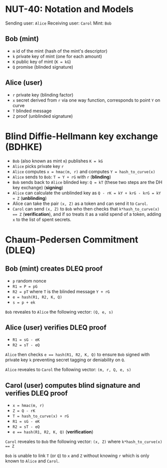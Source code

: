 # NUT-40: Notation and Models

Sending user: `Alice`
Receiving user: `Carol`
Mint: `Bob`

## Bob (mint)

- `m` id of the mint (hash of the mint's descriptor)
- `k` private key of mint (one for each amount)
- `K` public key of mint (`K = kG`)
- `Q` promise (blinded signature)

## Alice (user)

- `r` private key (blinding factor)
- `x` secret derived from `r` via one way function, corresponds to point `Y` on curve
- `T` blinded message
- `Z` proof (unblinded signature)

# Blind Diffie-Hellmann key exchange (BDHKE)

- `Bob` (also known as mint `m`) publishes `K = kG`
- `Alice` picks private key `r`
- `Alice` computes `x = hmac(m, r)` and computes `Y = hash_to_curve(x)`
- `Alice` sends to `Bob`: `T = Y + rG` with `r` (**blinding**)
- `Bob` sends back to `Alice` blinded key: `Q = kT` (these two steps are the DH key exchange) (**signing**)
- `Alice` can calculate the unblinded key as `Q - rK = kY + krG - krG = kY = Z` (**unblinding**)
- Alice can take the pair `(x, Z)` as a token and can send it to `Carol`.
- `Carol` can send `(x, Z)` to `Bob` who then checks that `k*hash_to_curve(x) == Z` (**verification**), and if so treats it as a valid spend of a token, adding `x`  to the list of spent secrets.

# Chaum-Pedersen Commitment (DLEQ)

## Bob (mint) creates DLEQ proof
- `p` random nonce
- `R1 = P = pG`
- `R2 = pT` where `T` is the blinded message `Y + rG`
- `e = hash(R1, R2, K, Q)`
- `s = p + ek`

`Bob` reveales to `Alice` the following vector: `(Q, e, s)`

## Alice (user) verifies DLEQ proof
- `R1 = sG - eK`
- `R2 = sT - eQ`

`Alice` then checks `e == hash(R1, R2, K, Q)` to ensure `Bob` signed with private key `k` preventing secret tagging or deniability on `Q`.

`Alice` reveales to `Carol` the following vector: `(m, r, Q, e, s)`

## Carol (user) computes blind signature and verifies DLEQ proof
- `x = hmac(m, r)`
- `Z = Q - rK`
- `T = hash_to_curve(x) + rG`
- `R1 = sG - eK`
- `R2 = sT - eQ`
- `e == hash(R1, R2, K, Q)` (**verification**)

`Carol` reveales to `Bob` the following vector: `(x, Z)` where `k*hash_to_curve(x) == Z`

`Bob` is unable to link `T` (or `Q`)  to `x` and `Z` without knowing `r` which is only known to `Alice` and `Carol`.
